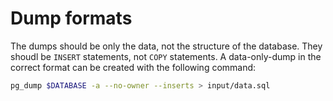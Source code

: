 # Dump formats

The dumps should be only the data, not the structure of the database. They shoudl be `INSERT` statements,
not `COPY` statements. A data-only-dump in the correct format can be created with the following command:

```bash
pg_dump $DATABASE -a --no-owner --inserts > input/data.sql
```